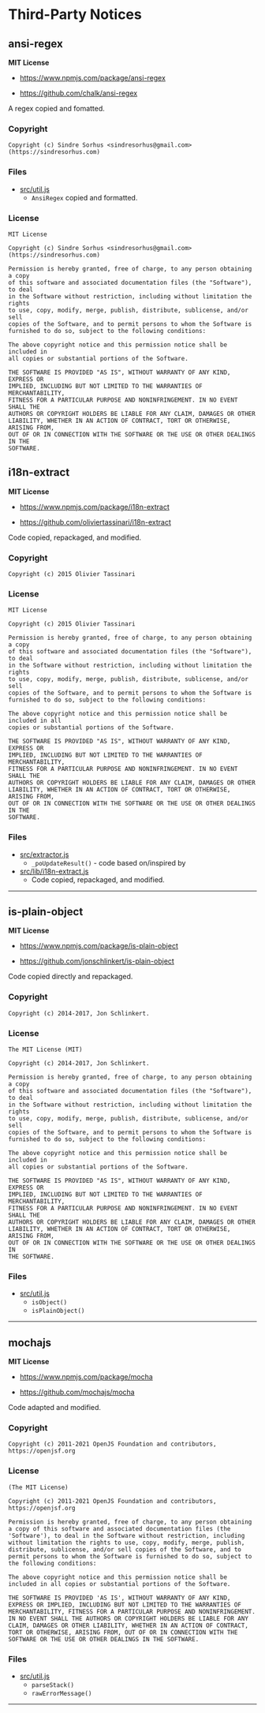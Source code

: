 # Third-Party Notices

## ansi-regex

**MIT License**

- https://www.npmjs.com/package/ansi-regex

- https://github.com/chalk/ansi-regex

A regex copied and fomatted.

### Copyright

```
Copyright (c) Sindre Sorhus <sindresorhus@gmail.com> (https://sindresorhus.com)
```

### Files

- [src/util.js](src/util.js)
  - `AnsiRegex` copied and formatted.


### License

```
MIT License

Copyright (c) Sindre Sorhus <sindresorhus@gmail.com> (https://sindresorhus.com)

Permission is hereby granted, free of charge, to any person obtaining a copy
of this software and associated documentation files (the "Software"), to deal
in the Software without restriction, including without limitation the rights
to use, copy, modify, merge, publish, distribute, sublicense, and/or sell
copies of the Software, and to permit persons to whom the Software is
furnished to do so, subject to the following conditions:

The above copyright notice and this permission notice shall be included in
all copies or substantial portions of the Software.

THE SOFTWARE IS PROVIDED "AS IS", WITHOUT WARRANTY OF ANY KIND, EXPRESS OR
IMPLIED, INCLUDING BUT NOT LIMITED TO THE WARRANTIES OF MERCHANTABILITY,
FITNESS FOR A PARTICULAR PURPOSE AND NONINFRINGEMENT. IN NO EVENT SHALL THE
AUTHORS OR COPYRIGHT HOLDERS BE LIABLE FOR ANY CLAIM, DAMAGES OR OTHER
LIABILITY, WHETHER IN AN ACTION OF CONTRACT, TORT OR OTHERWISE, ARISING FROM,
OUT OF OR IN CONNECTION WITH THE SOFTWARE OR THE USE OR OTHER DEALINGS IN THE
SOFTWARE.
```
## i18n-extract

**MIT License**

- https://www.npmjs.com/package/i18n-extract

- https://github.com/oliviertassinari/i18n-extract

Code copied, repackaged, and modified.

### Copyright

```
Copyright (c) 2015 Olivier Tassinari
```

### License

```
MIT License

Copyright (c) 2015 Olivier Tassinari

Permission is hereby granted, free of charge, to any person obtaining a copy
of this software and associated documentation files (the "Software"), to deal
in the Software without restriction, including without limitation the rights
to use, copy, modify, merge, publish, distribute, sublicense, and/or sell
copies of the Software, and to permit persons to whom the Software is
furnished to do so, subject to the following conditions:

The above copyright notice and this permission notice shall be included in all
copies or substantial portions of the Software.

THE SOFTWARE IS PROVIDED "AS IS", WITHOUT WARRANTY OF ANY KIND, EXPRESS OR
IMPLIED, INCLUDING BUT NOT LIMITED TO THE WARRANTIES OF MERCHANTABILITY,
FITNESS FOR A PARTICULAR PURPOSE AND NONINFRINGEMENT. IN NO EVENT SHALL THE
AUTHORS OR COPYRIGHT HOLDERS BE LIABLE FOR ANY CLAIM, DAMAGES OR OTHER
LIABILITY, WHETHER IN AN ACTION OF CONTRACT, TORT OR OTHERWISE, ARISING FROM,
OUT OF OR IN CONNECTION WITH THE SOFTWARE OR THE USE OR OTHER DEALINGS IN THE
SOFTWARE.
```

### Files

- [src/extractor.js](src/extractor.js)
  - `_poUpdateResult()` - code based on/inspired by
- [src/lib/i18n-extract.js](src/lib/i18n-extract.js)
  - Code copied, repackaged, and modified.

------------------------------------------------------------------

## is-plain-object

**MIT License**

- https://www.npmjs.com/package/is-plain-object

- https://github.com/jonschlinkert/is-plain-object

Code copied directly and repackaged.

### Copyright

```
Copyright (c) 2014-2017, Jon Schlinkert.
```

### License

```
The MIT License (MIT)

Copyright (c) 2014-2017, Jon Schlinkert.

Permission is hereby granted, free of charge, to any person obtaining a copy
of this software and associated documentation files (the "Software"), to deal
in the Software without restriction, including without limitation the rights
to use, copy, modify, merge, publish, distribute, sublicense, and/or sell
copies of the Software, and to permit persons to whom the Software is
furnished to do so, subject to the following conditions:

The above copyright notice and this permission notice shall be included in
all copies or substantial portions of the Software.

THE SOFTWARE IS PROVIDED "AS IS", WITHOUT WARRANTY OF ANY KIND, EXPRESS OR
IMPLIED, INCLUDING BUT NOT LIMITED TO THE WARRANTIES OF MERCHANTABILITY,
FITNESS FOR A PARTICULAR PURPOSE AND NONINFRINGEMENT. IN NO EVENT SHALL THE
AUTHORS OR COPYRIGHT HOLDERS BE LIABLE FOR ANY CLAIM, DAMAGES OR OTHER
LIABILITY, WHETHER IN AN ACTION OF CONTRACT, TORT OR OTHERWISE, ARISING FROM,
OUT OF OR IN CONNECTION WITH THE SOFTWARE OR THE USE OR OTHER DEALINGS IN
THE SOFTWARE.
```

### Files

- [src/util.js](src/util.js) 
  - `isObject()`
  - `isPlainObject()`

------------------------------------------------------------------

## mochajs

**MIT License**

- https://www.npmjs.com/package/mocha

- https://github.com/mochajs/mocha

Code adapted and modified.

### Copyright

```
Copyright (c) 2011-2021 OpenJS Foundation and contributors, https://openjsf.org
```

### License

```
(The MIT License)

Copyright (c) 2011-2021 OpenJS Foundation and contributors, https://openjsf.org

Permission is hereby granted, free of charge, to any person obtaining
a copy of this software and associated documentation files (the
'Software'), to deal in the Software without restriction, including
without limitation the rights to use, copy, modify, merge, publish,
distribute, sublicense, and/or sell copies of the Software, and to
permit persons to whom the Software is furnished to do so, subject to
the following conditions:

The above copyright notice and this permission notice shall be
included in all copies or substantial portions of the Software.

THE SOFTWARE IS PROVIDED 'AS IS', WITHOUT WARRANTY OF ANY KIND,
EXPRESS OR IMPLIED, INCLUDING BUT NOT LIMITED TO THE WARRANTIES OF
MERCHANTABILITY, FITNESS FOR A PARTICULAR PURPOSE AND NONINFRINGEMENT.
IN NO EVENT SHALL THE AUTHORS OR COPYRIGHT HOLDERS BE LIABLE FOR ANY
CLAIM, DAMAGES OR OTHER LIABILITY, WHETHER IN AN ACTION OF CONTRACT,
TORT OR OTHERWISE, ARISING FROM, OUT OF OR IN CONNECTION WITH THE
SOFTWARE OR THE USE OR OTHER DEALINGS IN THE SOFTWARE.
```

### Files

- [src/util.js](src/util.js) 
  - `parseStack()`
  - `rawErrorMessage()`

------------------------------------------------------------------